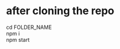 # after cloning the repo
  
  cd FOLDER_NAME    <br/>
  npm i             <br/>
  npm start         <br/>
